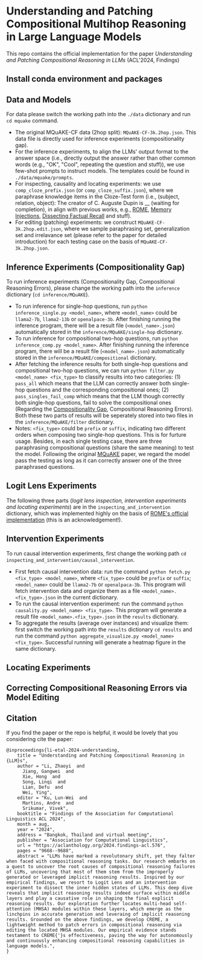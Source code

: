 # Understanding and Patching Compositional Multihop Reasoning in Large Language Models
This repo contains the official implementation for the paper *Understanding and Patching Compositional Reasoning in LLMs* (ACL'2024, Findings)

## Install conda environment and packages

## Data and Models
For data please switch the working path into the `./data` dictionary and run `cd mquake` command.
- The original MQuAKE-CF data (2hop split): `MQuAKE-CF-3k.2hop.json`. This data file is directly used for inference experiments (compositionality gap).
- For the inference experiments, to align the LLMs' output format to the answer space (i.e., directly output the answer rather than other common words (e.g., "OK", "Cool", repeating the question and stuff)), we use few-shot prompts to instruct models. The templates could be found in `./data/mquake/prompts`.
- For inspecting, causality and locating experiments: we use `comp_cloze_prefix.json` (or `comp_cloze_suffix.json`), where we paraphrase knowledge items in the Cloze-Test form (i.e., (subject, relation, object): The creator of C. Auguste Dupin is __ (waiting for completion), in align with previous works, e.g., [ROME](https://arxiv.org/abs/2202.05262), [Memory Injections](https://arxiv.org/abs/2309.05605), [Dissecting Factual Recall](https://arxiv.org/abs/2304.14767) and stuff).
- For editing (patching) experiments: we construct `MQuAKE-CF-3k.2hop.edit.json`, where we sample paraphrasing set, generalization set and irrelavance set (please refer to the paper for detailed introduction) for each testing case on the basis of `MQuAKE-CF-3k.2hop.json`.

## Inference Experiments (Compositionality Gap)
To run inference experiments (Compositionality Gap, Compositional Reasoning Errors), please change the working path into the `inference` dictionary (`cd inference/MQuAKE`).
- To run inference for single-hop questions, run `python inference_single.py <model_name>`, where `<model_name>` could be `llama2-7b`, `llama2-13b` or `openalpace-3b`. After finishing running the inference program, there will be a result file (`<model_name>.json`) automatically stored in the `inference/MQuAKE/single-hop` dictionary.
- To run inference for compositional two-hop questions, run `python inference_comp.py <model_name>`. After finishing running the inference program, there will be a result file (`<model_name>.json`) automatically stored in the `inference/MQuAKE/compositional` dictionary.
- After fetching the inference results for both single-hop questions and compositional two-hop questions, we can run `python filter.py <model_name> <fix_type>` to classify results into two categories: (1) `pass_all` which means that the LLM can correctly answer both single-hop questions and the corresponding compositional ones; (2) `pass_singles_fail_comp` which means that the LLM though correctly both single-hop questions, fail to solve the compositional ones (Regarding the [Compositionality Gap](https://aclanthology.org/2023.findings-emnlp.378/), Compositional Reasoning Errors). Both these two parts of results will be seperately stored into two files in the `inference/MQuAKE/filter` dictionary.
- Notes: `<fix_type>` could be `prefix` or `suffix`, indicating two different orders when composing two single-hop questions. This is for furture usage. Besides, in each single testing case, there are three paraphrasing compositional questions (share the same meaning) to test the model. Following the original [MQuAKE](https://arxiv.org/abs/2305.14795) paper, we regard the model pass the testing as long as it can correctly answer one of the three paraphrased questions.

## Logit Lens Experiments
The following three parts (*logit lens inspection, intervention experiments and locating experiments*) are in the `inspecting_and_intervention` dictionary, which was implemented highly on the basis of [ROME's official implementation](https://github.com/kmeng01/rome) (this is an acknowledgement!).

## Intervention Experiments
To run causal intervention experiments, first change the working path `cd inspecting_and_intervention/causal_intervention`.
- First fetch causal intervention data: run the command `python fetch.py <fix_type> <model_name>`, where `<fix_type>` could be `prefix` or `suffix`; `<model_name>` could be `llama2-7b` or `openalpaca-3b`. This program will fetch intervention data and organize them as a file `<model_name>.<fix_type>.json` in the current dictionary.
- To run the causal intervention experiment: run the command `python causality.py <model_name> <fix_type>`. This program will generate a result file `<model_name>.<fix_type>.json` in the `results` dictionary.
- To aggregate the results (average over instances) and visualize them: first switch the working path into the `results` dictionary `cd results` and run the command `python aggregate_visualize.py <model_name> <fix_type>`. Successful running will generate a heatmap figure in the same dictionary.
## Locating Experiments

## Correcting Compositional Reasoning Errors via Model Editing

## Citation
If you find the paper or the repo is helpful, it would be lovely that you considering cite the paper:
```
@inproceedings{li-etal-2024-understanding,
    title = "Understanding and Patching Compositional Reasoning in {LLM}s",
    author = "Li, Zhaoyi  and
      Jiang, Gangwei  and
      Xie, Hong  and
      Song, Linqi  and
      Lian, Defu  and
      Wei, Ying",
    editor = "Ku, Lun-Wei  and
      Martins, Andre  and
      Srikumar, Vivek",
    booktitle = "Findings of the Association for Computational Linguistics ACL 2024",
    month = aug,
    year = "2024",
    address = "Bangkok, Thailand and virtual meeting",
    publisher = "Association for Computational Linguistics",
    url = "https://aclanthology.org/2024.findings-acl.576",
    pages = "9668--9688",
    abstract = "LLMs have marked a revolutonary shift, yet they falter when faced with compositional reasoning tasks. Our research embarks on a quest to uncover the root causes of compositional reasoning failures of LLMs, uncovering that most of them stem from the improperly generated or leveraged implicit reasoning results. Inspired by our empirical findings, we resort to Logit Lens and an intervention experiment to dissect the inner hidden states of LLMs. This deep dive reveals that implicit reasoning results indeed surface within middle layers and play a causative role in shaping the final explicit reasoning results. Our exploration further locates multi-head self-attention (MHSA) modules within these layers, which emerge as the linchpins in accurate generation and leveraing of implicit reasoning results. Grounded on the above findings, we develop CREME, a lightweight method to patch errors in compositional reasoning via editing the located MHSA modules. Our empirical evidence stands testament to CREME{'}s effectiveness, paving the way for autonomously and continuously enhancing compositional reasoning capabilities in language models.",
}
```